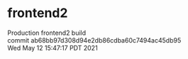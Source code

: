 # frontend2  
Production frontend2 build  
commit ab68bb97d308d94e2db86cdba60c7494ac45db95  
Wed May 12 15:47:17 PDT 2021  

